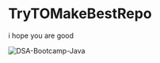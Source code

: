 # TryTOMakeBestRepo

i hope you are good

![DSA-Bootcamp-Java]((https://socialify.git.ci/hashib786/TryTOMakeBestRepo/image?description=1&font=Inter&language=1&owner=1&pattern=Charlie%20Brown&theme=Dark))
